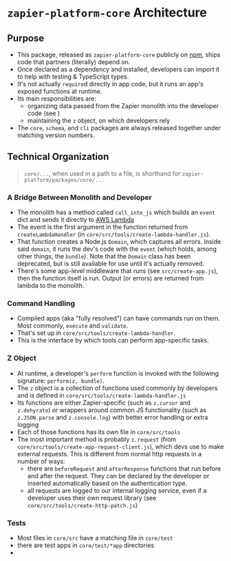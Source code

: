 # `zapier-platform-core` Architecture

## Purpose

- This package, released as `zapier-platform-core` publicly on [npm](https://www.npmjs.com/package/zapier-platform-core), ships code that partners (literally) depend on.
- Once declared as a dependency and installed, developers can import it to help with testing & TypeScript types.
- It's not actually `require`d directly in app code, but it runs an app's exposed functions at runtime.
- Its main responsibilities are:
  - organizing data passed from the Zapier monolith into the developer code (see []())
  - maintaining the `z` object, on which developers rely
- The `core`, `schema`, and `cli` packages are always released together under matching version numbers.

## Technical Organization

> `core/...`, when used in a path to a file, is shorthand for `zapier-platform/packages/core/...`

### A Bridge Between Monolith and Developer

- The monolith has a method called `call_into_js` which builds an `event` dict and sends it directly to [AWS Lambda](https://aws.amazon.com/lambda/)
- The event is the first argument in the function returned from `createLambdaHandler` (in `core/src/tools/create-lambda-handler.js`).
- That function creates a Node.js `Domain`, which captures all errors. Inside said `domain`, it runs the dev's code with the `event` (which holds, among other things, the `bundle`). Note that the `Domain` class has been deprecated, but is still available for use until it's actually removed.
- There's some app-level middleware that runs (see `src/create-app.js`), then the function itself is run. Output (or errors) are returned from lambda to the monolith.

### Command Handling

- Compiled apps (aka "fully resolved") can have commands run on them. Most commonly, `execute` and `validate`.
- That's set up in `core/src/tools/create-lambda-handler`.
- This is the interface by which tools can perform app-specific tasks.

### Z Object

- At runtime, a developer's `perform` function is invoked with the following signature: `perform(z, bundle)`.
- The `z` object is a collection of functions used commonly by developers and is defined in `core/src/tools/create-lambda-handler.js`
- Its functions are either Zapier-specific (such as `z.cursor` and `z.dehyrate`) or wrappers around common JS functionality (such as `z.JSON.parse` and `z.console.log`) with better error handling or extra logging
- Each of those functions has its own file in `core/src/tools`
- The most important method is probably `z.request` (from `core/src/tools/create-app-request-client.js`), which devs use to make external requests. This is different from normal http requests in a number of ways:
  - there are `beforeRequest` and `afterResponse` functions that run before and after the request. They can be declared by the developer or inserted automatically based on the authentication type.
  - all requests are logged to our internal logging service, even if a developer uses their own request library (see `core/src/tools/create-http-patch.js`)

### Tests

- Most files in `core/src` have a matching file in `core/test`
- there are test apps in `core/test/*app` directories
-
